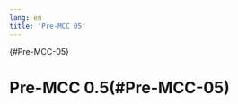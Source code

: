 ```yaml
---
lang: en
title: 'Pre-MCC 05'
---
```


{#Pre-MCC-05}

Pre-MCC 0.5(#Pre-MCC-05)
=========================================
